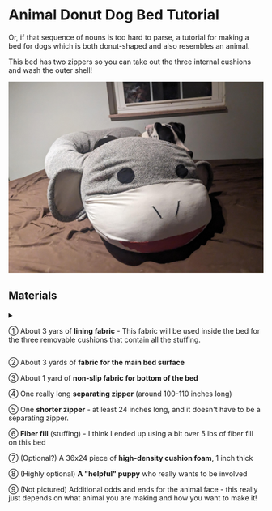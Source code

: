# Animal Donut Dog Bed Tutorial

Or, if that sequence of nouns is too hard to parse, a tutorial for making a bed for dogs which is both donut-shaped and also resembles an animal.

This bed has two zippers so you can take out the three internal cushions and wash the outer shell!

![Monkey Bed](assets/images/finished/PXL_20240219_054512474.jpg)

## Materials


<details markdown="1">
  <summary markdown="1">
    
  &#9312; About 3 yars of **lining fabric** - This fabric will be used inside the bed for the three removable cushions that contain all the stuffing.
  
  </summary>

  I use whatever inexpensive stretchy fabric I can find.
  
  I think using stretchy fabric here helps achieve the "overstuffed" look for the bed. When the lining fabric stretches, the stuffing is then less constricted by it, and still has a chance to push directly against the outside of the bed.

  I like it when the fabric has a woven-in or knitted-in striped or rectangular pattern, like the fabric I used in this case. It's a super helpful shortcut for measuring and cutting the right shape, since I can just cut along the stripe! Especially when I'm trying to cut out really big rectangular pieces in super stretchy fabric which is really hard to measure consistently as it stretches!
  
</details>

  &#9313; About 3 yards of **fabric for the main bed surface**
  
  &#9314; About 1 yard of **non-slip fabric for bottom of the bed**
  
  &#9315; One really long **separating zipper** (around 100-110 inches long)
  
  &#9316; One **shorter zipper** - at least 24 inches long, and it doesn't have to be a separating zipper.
  
  &#9317; **Fiber fill** (stuffing) - I think I ended up using a bit over 5 lbs of fiber fill on this bed
  
  &#9318; (Optional?) A 36x24 piece of **high-density cushion foam**, 1 inch thick
  
  &#9319; (Highly optional) **A "helpful" puppy** who really wants to be involved
  
  &#9320; (Not pictured) Additional odds and ends for the animal face - this really just depends on what animal you are making and how you want to make it! 
  

